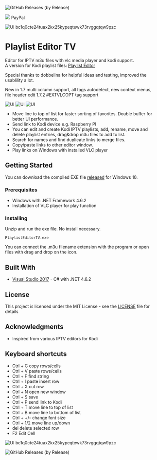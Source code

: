 
![GitHub Releases (by Release)](https://img.shields.io/github/downloads/Isayso/PlaylistEditorTV/total)

[//]: <[![](https://www.paypalobjects.com/en_US/i/btn/btn_donate_SM.gif)](https://www.paypal.com/cgi-bin/webscr?cmd=_s-xclick&hosted_button_id=8FF26SM3X8UAN)>
[![](https://www.paypalobjects.com/en_US/i/btn/btn_donate_SM.gif)](https://www.paypal.com/cgi-bin/webscr?cmd=_s-xclick&hosted_button_id=8FF26SM3X8UAN) PayPal

![UI](https://github.com/Isayso/PlaylistEditorTV/blob/master/bitcoin/Bitcoin-Donate-button112.png)
bc1q0cte24tuax2kx25kypeqtewk73rvggqtqw9pzc

# Playlist Editor TV
Editor for IPTV m3u files with vlc media player and kodi support.   
A version for Kodi playlist files: [Playlist Editor](https://github.com/Isayso/PlaylistEditor)  

 
  Special thanks to dobbelina for helpful ideas and testing, improved the usablility a lot. 
  
  New in 1.7 multi column support, all tags autodetect, new context menus, file header edit 
  1.7.2 #EXTVLCOPT tag support

![UI](KodiPlaylistEditorTV1.7.png)
![UI](screenshot_1.4.PNG)
![UI](KodiPlaylistEditorTV1.3a.PNG)


- Move line to top of list for faster sorting of favorites. Double buffer for better UI performance.
- Send link to Kodi device e.g. Raspberry PI
- You can edit and create Kodi IPTV playlists, add, rename, move and delete playlist entries, drag&drop m3u files to add to list. 
- Search for names and find duplicate links to merge files. 
- Copy/paste links to other editor window. 
- Play links on Windows with installed VLC player 





## Getting Started

You can download the compiled EXE file [released](https://github.com/Isayso/PlaylistEditorTV/releases) for Windows 10.  


### Prerequisites

- Windows with .NET Framework 4.6.2
- Installation of VLC player for play function 


### Installing

Unzip and run the exe file. No install necessary.


```
PlaylistEditorTV.exe
```


You can connect the .m3u filename extension with the program or open files with drag and drop on the icon.


## Built With

* [Visual Studio 2017](https://visualstudio.microsoft.com/) - C# with .NET 4.6.2


## License

This project is licensed under the MIT License - see the [LICENSE](LICENSE) file for details

## Acknowledgments

* Inspired from various IPTV editors for Kodi

## Keyboard shortcuts
- Ctrl + C copy rows/cells
- Ctrl + V paste rows/cells
- Ctrl + F find string
- Ctrl + I paste insert row
- Ctrl + X cut row
- Ctrl + N open new window
- Ctrl + S save
- Ctrl + P send link to Kodi
- Ctrl + T move line to top of list
- Ctrl + B move line to bottom of list
- Ctrl + +/- change font size
- Ctrl + 1/2 move line up/down
- del    delete selected row
- F2 Edit Cell

![UI](https://github.com/Isayso/PlaylistEditorTV/blob/master/bitcoin/qrcode-1EU-Github.png) bc1q0cte24tuax2kx25kypeqtewk73rvggqtqw9pzc


![GitHub Releases (by Release)](https://img.shields.io/github/downloads/Isayso/PlaylistEditorTV/v1.7.1/total)



